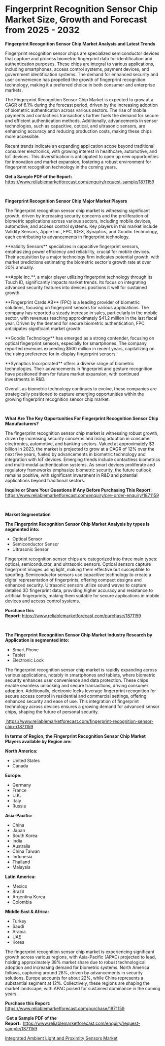 <p><h1>Fingerprint Recognition Sensor Chip Market Size, Growth and Forecast from 2025 - 2032</h1></p><p><strong>Fingerprint Recognition Sensor Chip Market Analysis and Latest Trends</strong></p>
<p><p>Fingerprint recognition sensor chips are specialized semiconductor devices that capture and process biometric fingerprint data for identification and authentication purposes. These chips are integral to various applications, including smartphones, access control systems, payment devices, and government identification systems. The demand for enhanced security and user convenience has propelled the growth of fingerprint recognition technology, making it a preferred choice in both consumer and enterprise markets.</p><p>The Fingerprint Recognition Sensor Chip Market is expected to grow at a CAGR of 6.1% during the forecast period, driven by the increasing adoption of biometric authentication across various sectors. The rise of mobile payments and contactless transactions further fuels the demand for secure and efficient authentication methods. Additionally, advancements in sensor technologies, such as capacitive, optical, and ultrasonic sensors, are enhancing accuracy and reducing production costs, making these chips more accessible. </p><p>Recent trends indicate an expanding application scope beyond traditional consumer electronics, with growing interest in healthcare, automotive, and IoT devices. This diversification is anticipated to open up new opportunities for innovation and market expansion, fostering a robust environment for fingerprint recognition technology in the coming years.</p></p>
<p><strong>Get a Sample PDF of the Report:&nbsp;</strong> <a href="https://www.reliablemarketforecast.com/enquiry/request-sample/1871159?utm_campaign=2467&utm_medium=2&utm_source=Github&utm_content=ia&utm_term=13022025&utm_id=fingerprint-recognition-sensor-chip">https://www.reliablemarketforecast.com/enquiry/request-sample/1871159</a></p>
<p>&nbsp;</p>
<p><strong>Fingerprint Recognition Sensor Chip Major Market Players</strong></p>
<p><p>The fingerprint recognition sensor chip market is witnessing significant growth, driven by increasing security concerns and the proliferation of biometric applications across various sectors, including mobile devices, automotive, and access control systems. Key players in this market include Validity Sensors, Apple Inc., FPC, IDEX, Synaptics, and Goodix Technology, each contributing to advancements in fingerprint technology.</p><p>**Validity Sensors** specializes in capacitive fingerprint sensors, emphasizing power efficiency and reliability, crucial for mobile devices. Their acquisition by a major technology firm indicates potential growth, with market predictions estimating the biometric sector's growth rate at over 20% annually.</p><p>**Apple Inc.**, a major player utilizing fingerprint technology through its Touch ID, significantly impacts market trends. Its focus on integrating advanced security features into devices positions it well for sustained growth.</p><p>**Fingerprint Cards AB** (FPC) is a leading provider of biometric solutions, focusing on fingerprint sensors for various applications. The company has reported a steady increase in sales, particularly in the mobile sector, with revenues reaching approximately $41.2 million in the last fiscal year. Driven by the demand for secure biometric authentication, FPC anticipates significant market growth.</p><p>**Goodix Technology** has emerged as a strong contender, focusing on optical fingerprint sensors, especially for smartphones. The company reported revenues exceeding $500 million in recent years, capitalizing on the rising preference for in-display fingerprint sensors.</p><p>**Synaptics Incorporated** offers a diverse range of biometric technologies. Their advancements in fingerprint and gesture recognition have positioned them for future market expansion, with continued investments in R&D.</p><p>Overall, as biometric technology continues to evolve, these companies are strategically positioned to capture emerging opportunities within the growing fingerprint recognition sensor chip market.</p></p>
<p>&nbsp;</p>
<p><strong>What Are The Key Opportunities For Fingerprint Recognition Sensor Chip Manufacturers?</strong></p>
<p><p>The fingerprint recognition sensor chip market is witnessing robust growth, driven by increasing security concerns and rising adoption in consumer electronics, automotive, and banking sectors. Valued at approximately $3 billion in 2023, the market is projected to grow at a CAGR of 12% over the next five years, fueled by advancements in biometric technology and integration with IoT devices. Emerging trends include contactless biometrics and multi-modal authentication systems. As smart devices proliferate and regulatory frameworks emphasize biometric security, the future outlook remains positive, with significant investment in R&D and potential applications beyond traditional sectors.</p></p>
<p><strong>Inquire or Share Your Questions If Any Before Purchasing This Report:</strong> <a href="https://www.reliablemarketforecast.com/enquiry/pre-order-enquiry/1871159?utm_campaign=2467&utm_medium=2&utm_source=Github&utm_content=ia&utm_term=13022025&utm_id=fingerprint-recognition-sensor-chip">https://www.reliablemarketforecast.com/enquiry/pre-order-enquiry/1871159</a></p>
<p>&nbsp;</p>
<p><strong>Market Segmentation</strong></p>
<p><strong>The Fingerprint Recognition Sensor Chip Market Analysis by types is segmented into:</strong></p>
<p><ul><li>Optical Sensor</li><li>Semiconductor Sensor</li><li>Ultrasonic Sensor</li></ul></p>
<p><p>Fingerprint recognition sensor chips are categorized into three main types: optical, semiconductor, and ultrasonic sensors. Optical sensors capture fingerprint images using light, making them effective but susceptible to spoofing. Semiconductor sensors use capacitive technology to create a digital representation of fingerprints, offering compact designs and enhanced security. Ultrasonic sensors utilize sound waves to capture detailed 3D fingerprint data, providing higher accuracy and resistance to artificial fingerprints, making them suitable for secure applications in mobile devices and access control systems.</p></p>
<p><strong>Purchase this Report:&nbsp;</strong><a href="https://www.reliablemarketforecast.com/purchase/1871159?utm_campaign=2467&utm_medium=2&utm_source=Github&utm_content=ia&utm_term=13022025&utm_id=fingerprint-recognition-sensor-chip">https://www.reliablemarketforecast.com/purchase/1871159</a></p>
<p>&nbsp;</p>
<p><strong>The Fingerprint Recognition Sensor Chip Market Industry Research by Application is segmented into:</strong></p>
<p><ul><li>Smart Phone</li><li>Tablet</li><li>Electronic Lock</li></ul></p>
<p><p>The fingerprint recognition sensor chip market is rapidly expanding across various applications, notably in smartphones and tablets, where biometric security enhances user convenience and data protection. These chips enable seamless unlocking and secure transactions, driving consumer adoption. Additionally, electronic locks leverage fingerprint recognition for secure access control in residential and commercial settings, offering enhanced security and ease of use. This integration of fingerprint technology across devices ensures a growing demand for advanced sensor chips, shaping the future of personal security.</p></p>
<p><a href="https://www.reliablemarketforecast.com/fingerprint-recognition-sensor-chip-r1871159?utm_campaign=2467&utm_medium=2&utm_source=Github&utm_content=ia&utm_term=13022025&utm_id=fingerprint-recognition-sensor-chip">&nbsp;https://www.reliablemarketforecast.com/fingerprint-recognition-sensor-chip-r1871159</a></p>
<p><strong>In terms of Region, the Fingerprint Recognition Sensor Chip Market Players available by Region are:</strong></p>
<p>
    <p> <strong> North America: </strong>
        <ul>
            <li>United States</li>
            <li>Canada</li>
        </ul>
        </p> 
    <p> <strong> Europe: </strong>
        <ul>
            <li>Germany</li>
            <li>France</li>
            <li>U.K.</li>
            <li>Italy</li>
            <li>Russia</li>
        </ul>
        </p> 
    <p> <strong> Asia-Pacific: </strong>
        <ul>
            <li>China</li>
            <li>Japan</li>
            <li>South Korea</li>
            <li>India</li>
            <li>Australia</li>
            <li>China Taiwan</li>
            <li>Indonesia</li>
            <li>Thailand</li>
            <li>Malaysia</li>
        </ul>
        </p> 
    <p> <strong> Latin America: </strong>
        <ul>
            <li>Mexico</li>
            <li>Brazil</li>
            <li>Argentina Korea</li>
            <li>Colombia</li>
        </ul>
        </p> 
    <p> <strong> Middle East & Africa: </strong>
        <ul>
            <li>Turkey</li>
            <li>Saudi</li>
            <li>Arabia</li>
            <li>UAE</li>
            <li>Korea</li>
        </ul>
    </p>
    </p>
<p><p>The fingerprint recognition sensor chip market is experiencing significant growth across various regions, with Asia-Pacific (APAC) projected to lead, holding approximately 38% market share due to robust technological adoption and increasing demand for biometric systems. North America follows, capturing around 28%, driven by advancements in security solutions. Europe accounts for about 22%, while China represents a substantial segment at 12%. Collectively, these regions are shaping the market landscape, with APAC poised for sustained dominance in the coming years.</p></p>
<p><strong>Purchase this Report: </strong><a href="https://www.reliablemarketforecast.com/purchase/1871159?utm_campaign=2467&utm_medium=2&utm_source=Github&utm_content=ia&utm_term=13022025&utm_id=fingerprint-recognition-sensor-chip">https://www.reliablemarketforecast.com/purchase/1871159</a></p>
<p>&nbsp;<strong>Get a Sample PDF of the Report:&nbsp;&nbsp;</strong><a href="https://www.reliablemarketforecast.com/enquiry/request-sample/1871159?utm_campaign=2467&utm_medium=2&utm_source=Github&utm_content=ia&utm_term=13022025&utm_id=fingerprint-recognition-sensor-chip">https://www.reliablemarketforecast.com/enquiry/request-sample/1871159</a></p>
<p><strong></strong></p>
<p><p><a href="https://github.com/danikabiele541/Market-Research-Report-List-1/blob/main/integrated-ambient-light-and-proximity-sensors-market.md?utm_campaign=2467&utm_medium=2&utm_source=Github&utm_content=ia&utm_term=13022025&utm_id=fingerprint-recognition-sensor-chip">Integrated Ambient Light and Proximity Sensors Market</a></p></p>